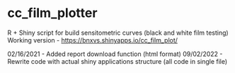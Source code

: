 # cc_film_plotter
R + Shiny script for build sensitometric curves (black and white film testing)
Working version - https://bnxvs.shinyapps.io/cc_film_plot/

02/16/2021 - Added report download function (html format)
09/02/2022 - Rewrite code with actual shiny applications structure (all code in single file)
